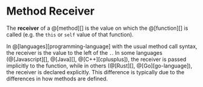 # Method Receiver

The __receiver__ of a @[method][] is the value on which the @[function][] is called
(e.g. the `this` or `self` value of that function).

In @[languages][programming-language] with the usual method call syntax, the receiver is the value
to the left of the `.`. In some languages (@[Javascript][], @[Java][], @[C++][cplusplus]), the receiver
is passed implicitly to the function, while in others (@[Rust][], @[Go][go-language]), the receiver is declared
explicitly. This difference is typically due to the differences in how methods are defined.

